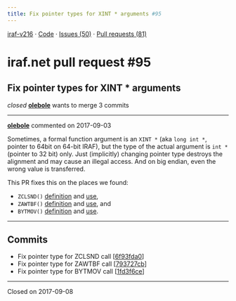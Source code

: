 ```yaml
---
title: Fix pointer types for XINT * arguments #95
---
```


[iraf-v216](/iraf-v216) · [Code](https://github.com/iraf-community/iraf/tree/iraf-v216) · [Issues (50)](/iraf-v216/issues) · [Pull requests (81)](/iraf-v216/issues/pulls)

# iraf.net pull request #95
## Fix pointer types for XINT * arguments
*closed* **[olebole](https://github.com/olebole)** wants to merge 3 commits

- - - -

**[olebole](https://github.com/olebole)** commented on 2017-09-03

Sometimes, a formal function argument is an `XINT *` (aka `long int *`, pointer to 64bit on 64-bit IRAF), but the type of the actual argument is `int *` (pointer to 32 bit) only. Just (implicitly) changing pointer type destroys the alignment and may cause an illegal access. And on big endian, even the wrong value is transferred.  
  
This PR fixes this on the places we found:  
  
 * `ZCLSND()` [definition](https://github.com/iraf-community/iraf/blob/9590f45760a4791f3305407fb51c87f1282b32be/unix/os/zfiond.c#L639-L640) and [use](https://github.com/iraf-community/iraf/blob/9590f45760a4791f3305407fb51c87f1282b32be/unix/os/zfiobf.c#L818),  
 * `ZAWTBF()` [definition](https://github.com/iraf-community/iraf/blob/9590f45760a4791f3305407fb51c87f1282b32be/unix/os/zfiobf.c#L289) and [use](https://github.com/iraf-community/iraf/blob/9590f45760a4791f3305407fb51c87f1282b32be/unix/os/zfiopl.c#L232), and  
 * `BYTMOV()` [definition](https://github.com/iraf-community/iraf/blob/9590f45760a4791f3305407fb51c87f1282b32be/unix/as.linux64/bytmov.c#L14-L19) and [use](https://github.com/iraf-community/iraf/blob/9590f45760a4791f3305407fb51c87f1282b32be/unix/boot/bootlib/osamovb.c#L33).
- - - -

## Commits

* Fix pointer type for ZCLSND call [[6f93fda0](https://github.com/iraf-community/iraf/commit/6f93fda070c795f239087080dc268c43e289099f)]
* Fix pointer type for ZAWTBF call [[793727cb](https://github.com/iraf-community/iraf/commit/793727cb1d5d21e34ef533d3690e69e6c44739fe)]
* Fix pointer type for BYTMOV call [[1fd3f6ce](https://github.com/iraf-community/iraf/commit/1fd3f6ce5fe731d0607642d6c8bb176b3f84dfd9)]

- - - -

Closed on 2017-09-08
